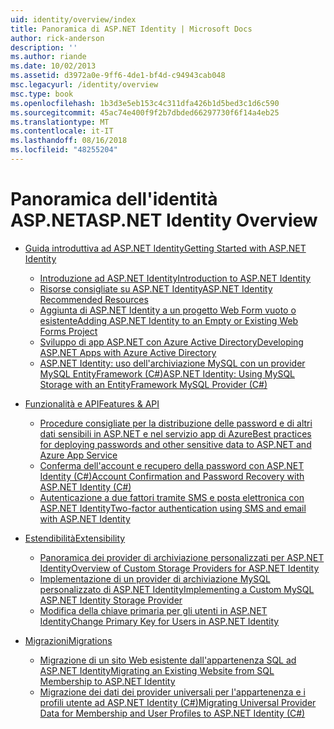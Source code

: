 ```yaml
---
uid: identity/overview/index
title: Panoramica di ASP.NET Identity | Microsoft Docs
author: rick-anderson
description: ''
ms.author: riande
ms.date: 10/02/2013
ms.assetid: d3972a0e-9ff6-4de1-bf4d-c94943cab048
msc.legacyurl: /identity/overview
msc.type: book
ms.openlocfilehash: 1b3d3e5eb153c4c311dfa426b1d5bed3c1d6c590
ms.sourcegitcommit: 45ac74e400f9f2b7dbded66297730f6f14a4eb25
ms.translationtype: MT
ms.contentlocale: it-IT
ms.lasthandoff: 08/16/2018
ms.locfileid: "48255204"
---
```

<a name="aspnet-identity-overview"></a><span data-ttu-id="74c35-102">Panoramica dell'identità ASP.NET</span><span class="sxs-lookup"><span data-stu-id="74c35-102">ASP.NET Identity Overview</span></span>
====================
- [<span data-ttu-id="74c35-103">Guida introduttiva ad ASP.NET Identity</span><span class="sxs-lookup"><span data-stu-id="74c35-103">Getting Started with ASP.NET Identity</span></span>](getting-started/index.md)

    - [<span data-ttu-id="74c35-104">Introduzione ad ASP.NET Identity</span><span class="sxs-lookup"><span data-stu-id="74c35-104">Introduction to ASP.NET Identity</span></span>](getting-started/introduction-to-aspnet-identity.md)
    - [<span data-ttu-id="74c35-105">Risorse consigliate su ASP.NET Identity</span><span class="sxs-lookup"><span data-stu-id="74c35-105">ASP.NET Identity Recommended Resources</span></span>](getting-started/aspnet-identity-recommended-resources.md)
    - [<span data-ttu-id="74c35-106">Aggiunta di ASP.NET Identity a un progetto Web Form vuoto o esistente</span><span class="sxs-lookup"><span data-stu-id="74c35-106">Adding ASP.NET Identity to an Empty or Existing Web Forms Project</span></span>](getting-started/adding-aspnet-identity-to-an-empty-or-existing-web-forms-project.md)
    - [<span data-ttu-id="74c35-107">Sviluppo di app ASP.NET con Azure Active Directory</span><span class="sxs-lookup"><span data-stu-id="74c35-107">Developing ASP.NET Apps with Azure Active Directory</span></span>](getting-started/developing-aspnet-apps-with-windows-azure-active-directory.md)
    - [<span data-ttu-id="74c35-108">ASP.NET Identity: uso dell'archiviazione MySQL con un provider MySQL EntityFramework (C#)</span><span class="sxs-lookup"><span data-stu-id="74c35-108">ASP.NET Identity: Using MySQL Storage with an EntityFramework MySQL Provider (C#)</span></span>](getting-started/aspnet-identity-using-mysql-storage-with-an-entityframework-mysql-provider.md)
- [<span data-ttu-id="74c35-109">Funzionalità e API</span><span class="sxs-lookup"><span data-stu-id="74c35-109">Features & API</span></span>](features-api/index.md)

    - [<span data-ttu-id="74c35-110">Procedure consigliate per la distribuzione delle password e di altri dati sensibili in ASP.NET e nel servizio app di Azure</span><span class="sxs-lookup"><span data-stu-id="74c35-110">Best practices for deploying passwords and other sensitive data to ASP.NET and Azure App Service</span></span>](features-api/best-practices-for-deploying-passwords-and-other-sensitive-data-to-aspnet-and-azure.md)
    - [<span data-ttu-id="74c35-111">Conferma dell'account e recupero della password con ASP.NET Identity (C#)</span><span class="sxs-lookup"><span data-stu-id="74c35-111">Account Confirmation and Password Recovery with ASP.NET Identity (C#)</span></span>](features-api/account-confirmation-and-password-recovery-with-aspnet-identity.md)
    - [<span data-ttu-id="74c35-112">Autenticazione a due fattori tramite SMS e posta elettronica con ASP.NET Identity</span><span class="sxs-lookup"><span data-stu-id="74c35-112">Two-factor authentication using SMS and email with ASP.NET Identity</span></span>](features-api/two-factor-authentication-using-sms-and-email-with-aspnet-identity.md)
- [<span data-ttu-id="74c35-113">Estendibilità</span><span class="sxs-lookup"><span data-stu-id="74c35-113">Extensibility</span></span>](extensibility/index.md)

    - [<span data-ttu-id="74c35-114">Panoramica dei provider di archiviazione personalizzati per ASP.NET Identity</span><span class="sxs-lookup"><span data-stu-id="74c35-114">Overview of Custom Storage Providers for ASP.NET Identity</span></span>](extensibility/overview-of-custom-storage-providers-for-aspnet-identity.md)
    - [<span data-ttu-id="74c35-115">Implementazione di un provider di archiviazione MySQL personalizzato di ASP.NET Identity</span><span class="sxs-lookup"><span data-stu-id="74c35-115">Implementing a Custom MySQL ASP.NET Identity Storage Provider</span></span>](extensibility/implementing-a-custom-mysql-aspnet-identity-storage-provider.md)
    - [<span data-ttu-id="74c35-116">Modifica della chiave primaria per gli utenti in ASP.NET Identity</span><span class="sxs-lookup"><span data-stu-id="74c35-116">Change Primary Key for Users in ASP.NET Identity</span></span>](extensibility/change-primary-key-for-users-in-aspnet-identity.md)
- [<span data-ttu-id="74c35-117">Migrazioni</span><span class="sxs-lookup"><span data-stu-id="74c35-117">Migrations</span></span>](migrations/index.md)

    - [<span data-ttu-id="74c35-118">Migrazione di un sito Web esistente dall'appartenenza SQL ad ASP.NET Identity</span><span class="sxs-lookup"><span data-stu-id="74c35-118">Migrating an Existing Website from SQL Membership to ASP.NET Identity</span></span>](migrations/migrating-an-existing-website-from-sql-membership-to-aspnet-identity.md)
    - [<span data-ttu-id="74c35-119">Migrazione dei dati dei provider universali per l'appartenenza e i profili utente ad ASP.NET Identity (C#)</span><span class="sxs-lookup"><span data-stu-id="74c35-119">Migrating Universal Provider Data for Membership and User Profiles to ASP.NET Identity (C#)</span></span>](migrations/migrating-universal-provider-data-for-membership-and-user-profiles-to-aspnet-identity.md)
